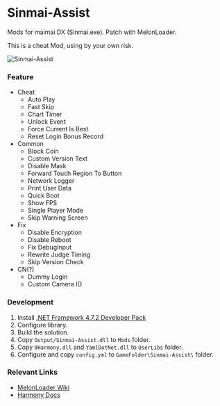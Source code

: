 # Sinmai-Assist
Mods for maimai DX (Sinmai.exe). Patch with MelonLoader.  

This is a cheat Mod, using by your own risk.

![Sinmai-Assist](https://counter.wyh2004.top/get/@Sinmai-Assist?theme=gelbooru)

### Feature
- Cheat
	- Auto Play
	- Fast Skip
	- Chart Timer
	- Unlock Event
	- Force Current ls Best
	- Reset Login Bonus Record
- Common
	- Block Coin
	- Custom Version Text
	- Disable Mask
	- Forward Touch Region To Button
	- Network Logger
	- Print User Data
	- Quick Boot
	- Show FPS
	- Single Player Mode
	- Skip Warning Screen
- Fix
	- Disable Encryption
	- Disable Reboot
	- Fix DebugInput
	- Rewrite Judge Timing
	- Skip Version Check
- CN(?)
	- Dummy Login
	- Custom Camera ID


### Development

1. Install [.NET Framework 4.7.2 Developer Pack](https://dotnet.microsoft.com/download/dotnet-framework/net472)
2. Configure library.
3. Build the solution.
4. Copy `Output/Sinmai-Assist.dll` to `Mods` folder.
5. Copy `0Harmony.dll` and `YamlDotNet.dll` to `UserLibs` folder.
6. Configure and copy `config.yml` to `GameFolder\Sinmai-Assist\` folder.


### Relevant Links

* [MelonLoader Wiki](https://melonwiki.xyz/#/modders/quickstart)
* [Harmony Docs](https://harmony.pardeike.net/articles/patching-prefix.html)